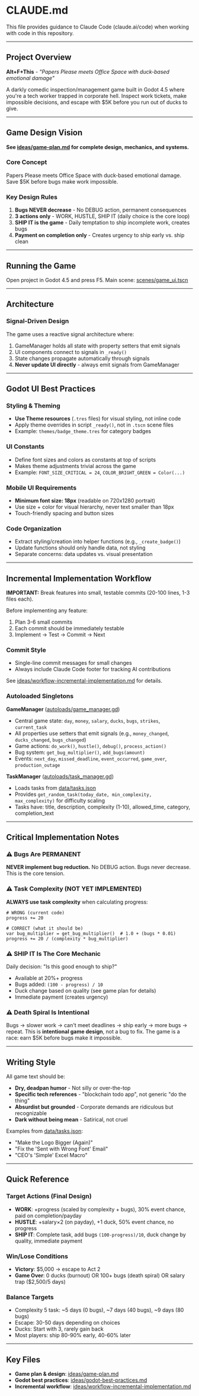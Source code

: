 # CLAUDE.md

This file provides guidance to Claude Code (claude.ai/code) when working with code in this repository.

---

## Project Overview

**Alt+F+This** - *"Papers Please meets Office Space with duck-based emotional damage"*

A darkly comedic inspection/management game built in Godot 4.5 where you're a tech worker trapped in corporate hell. Inspect work tickets, make impossible decisions, and escape with $5K before you run out of ducks to give.

---

## Game Design Vision

**See [ideas/game-plan.md](ideas/game-plan.md) for complete design, mechanics, and systems.**

### Core Concept
Papers Please meets Office Space with duck-based emotional damage. Save $5K before bugs make work impossible.

### Key Design Rules
1. **Bugs NEVER decrease** - No DEBUG action, permanent consequences
2. **3 actions only** - WORK, HUSTLE, SHIP IT (daily choice is the core loop)
3. **SHIP IT is the game** - Daily temptation to ship incomplete work, creates bugs
4. **Payment on completion only** - Creates urgency to ship early vs. ship clean

---

## Running the Game

Open project in Godot 4.5 and press F5. Main scene: [scenes/game_ui.tscn](scenes/game_ui.tscn)

---

## Architecture

### Signal-Driven Design
The game uses a reactive signal architecture where:
1. GameManager holds all state with property setters that emit signals
2. UI components connect to signals in `_ready()`
3. State changes propagate automatically through signals
4. **Never update UI directly** - always emit signals from GameManager

---

## Godot UI Best Practices

### Styling & Theming
- **Use Theme resources** (`.tres` files) for visual styling, not inline code
- Apply theme overrides in script `_ready()`, not in `.tscn` scene files
- Example: `themes/badge_theme.tres` for category badges

### UI Constants
- Define font sizes and colors as constants at top of scripts
- Makes theme adjustments trivial across the game
- Example: `FONT_SIZE_CRITICAL = 24`, `COLOR_BRIGHT_GREEN = Color(...)`

### Mobile UI Requirements
- **Minimum font size: 18px** (readable on 720x1280 portrait)
- Use size + color for visual hierarchy, never text smaller than 18px
- Touch-friendly spacing and button sizes

### Code Organization
- Extract styling/creation into helper functions (e.g., `_create_badge()`)
- Update functions should only handle data, not styling
- Separate concerns: data updates vs. visual presentation

---

## Incremental Implementation Workflow

**IMPORTANT:** Break features into small, testable commits (20-100 lines, 1-3 files each).

Before implementing any feature:
1. Plan 3-6 small commits
2. Each commit should be immediately testable
3. Implement → Test → Commit → Next

### Commit Style
- Single-line commit messages for small changes
- Always include Claude Code footer for tracking AI contributions

See [ideas/workflow-incremental-implementation.md](ideas/workflow-incremental-implementation.md) for details.

### Autoloaded Singletons

**GameManager** ([autoloads/game_manager.gd](autoloads/game_manager.gd))
- Central game state: `day`, `money`, `salary`, `ducks`, `bugs`, `strikes`, `current_task`
- All properties use setters that emit signals (e.g., `money_changed`, `ducks_changed`, `bugs_changed`)
- Game actions: `do_work()`, `hustle()`, `debug()`, `process_action()`
- Bug system: `get_bug_multiplier()`, `add_bugs(amount)`
- Events: `next_day`, `missed_deadline`, `event_occurred`, `game_over`, `production_outage`

**TaskManager** ([autoloads/task_manager.gd](autoloads/task_manager.gd))
- Loads tasks from [data/tasks.json](data/tasks.json)
- Provides `get_random_task(today_date, min_complexity, max_complexity)` for difficulty scaling
- Tasks have: title, description, complexity (1-10), allowed_time, category, completion_text

---

## Critical Implementation Notes

### ⚠️ Bugs Are PERMANENT
**NEVER implement bug reduction.** No DEBUG action. Bugs never decrease. This is the core tension.

### ⚠️ Task Complexity (NOT YET IMPLEMENTED)
**ALWAYS use task complexity** when calculating progress:
```gdscript
# WRONG (current code)
progress += 20

# CORRECT (what it should be)
var bug_multiplier = get_bug_multiplier()  # 1.0 + (bugs * 0.01)
progress += 20 / (complexity * bug_multiplier)
```

### ⚠️ SHIP IT Is The Core Mechanic
Daily decision: "Is this good enough to ship?"
- Available at 20%+ progress
- Bugs added: `(100 - progress) / 10`
- Duck change based on quality (see game plan for details)
- Immediate payment (creates urgency)

### ⚠️ Death Spiral Is Intentional
Bugs → slower work → can't meet deadlines → ship early → more bugs → repeat. This is **intentional game design**, not a bug to fix. The game is a race: earn $5K before bugs make it impossible.

---

## Writing Style

All game text should be:
- **Dry, deadpan humor** - Not silly or over-the-top
- **Specific tech references** - "blockchain todo app", not generic "do the thing"
- **Absurdist but grounded** - Corporate demands are ridiculous but recognizable
- **Dark without being mean** - Satirical, not cruel

Examples from [data/tasks.json](data/tasks.json):
- "Make the Logo Bigger (Again)"
- "Fix the 'Sent with Wrong Font' Email"
- "CEO's 'Simple' Excel Macro"

---

## Quick Reference

### Target Actions (Final Design)
- **WORK**: +progress (scaled by complexity + bugs), 30% event chance, paid on completion/payday
- **HUSTLE**: +salary×2 (on payday), +1 duck, 50% event chance, no progress
- **SHIP IT**: Complete task, add bugs `(100-progress)/10`, duck change by quality, immediate payment

### Win/Lose Conditions
- **Victory**: $5,000 → escape to Act 2
- **Game Over**: 0 ducks (burnout) OR 100+ bugs (death spiral) OR salary trap ($2,500/5 days)

### Balance Targets
- Complexity 5 task: ~5 days (0 bugs), ~7 days (40 bugs), ~9 days (80 bugs)
- Escape: 30-50 days depending on choices
- Ducks: Start with 3, rarely gain back
- Most players: ship 80-90% early, 40-60% later

---

## Key Files

- **Game plan & design**: [ideas/game-plan.md](ideas/game-plan.md)
- **Godot best practices**: [ideas/godot-best-practices.md](ideas/godot-best-practices.md)
- **Incremental workflow**: [ideas/workflow-incremental-implementation.md](ideas/workflow-incremental-implementation.md)
